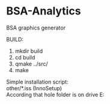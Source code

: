 BSA-Analytics
=============

BSA graphics generator

BUILD:
1. mkdir build
2. cd build
3. qmake ../src/
4. make

Simple installation script:  
other/*.iss (InnoSetup)  
According that hole folder is on drive E:
